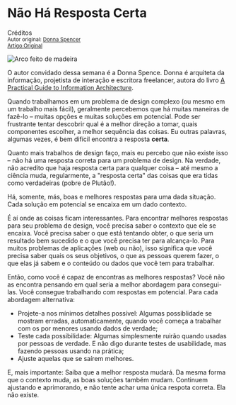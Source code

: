 Não Há Resposta Certa
=====================
Créditos<br/>
<small>Autor original: [Donna Spencer](http://52weeksofux.com/)<br/>[Artigo Original](http://52weeksofux.com/post/694599232/theres-no-right-answer)</small>

![Arco feito de madeira](http://media.tumblr.com/tumblr_l3ym44YWCP1qz7ace.jpg "Arco feito de madeira")

<a href="http://fivesimplesteps.com/" style="float:left;"><img src="http://media.tumblr.com/tumblr_l3ynjkVQ2O1qz7ace.gif" alt=""></a> O autor convidado dessa semana é a Donna Spence. Donna é arquiteta da informação, projetista de interação e escritora freelancer, autora do livro [A Practical Guide to Information Architecture](http://fivesimplesteps.com/books/practical-guide-information-architecture).

Quando trabalhamos em um problema de design complexo (ou mesmo em um trabalho mais fácil), geralmente percebemos que há muitas maneiras de fazê-lo &ndash; muitas opções e muitas soluções em potencial. Pode ser frustrante tentar descobrir qual é a melhor direção a tomar, quais componentes escolher, a melhor sequência das coisas. Eu outras palavras, algumas vezes, é bem difícil encontra a resposta **certa**.

Quanto mais trabalhos de design faço, mais eu percebo que não existe isso &ndash; não há uma resposta correta para um problema de design. Na verdade, não acredito que haja resposta certa para qualquer coisa &ndash; até mesmo a ciência muda, regularmente, a "resposta certa" das coisas que era tidas como verdadeiras (pobre de Plutão!).

Há, somente, más, boas e melhores respostas para uma dada situação. Cada solução em potencial se encaixa em um dado contexto.

É aí onde as coisas ficam interessantes. Para encontrar melhores respostas para seu problema de design, você precisa saber o contexto que ele se encaixa. Você precisa saber o que está tentando obter, o que seria um resultado bem sucedido e o que você precisa ter para alcança-lo. Para muitos problemas de aplicações (web ou não), isso significa que você precisa saber quais os seus objetivos, o que as pessoas querem fazer, o que elas já sabem e o conteúdo ou dados que você tem para trabalhar.

Então, como você é capaz de encontras as melhores respostas? Você não as encontra pensando em qual seria a melhor abordagem para consegui-las. Você consegue trabalhando com respostas em potencial. Para cada abordagem alternativa:

- Projete-a nos mínimos detalhes possível: Algumas possiblidade se mostram erradas, automaticamente, quando você começa a trabalhar com os por menores usando dados de verdade;
- Teste cada possibilidade: Algumas simplesmente ruirão quando usadas por pessoas de verdade. E não digo durante testes de usabilidade, mas fazendo pessoas usando na prática;
- Ajuste aquelas que se saírem melhores.

E, mais importante: Saiba que a melhor resposta mudará. Da mesma forma que o contexto muda, as boas soluções também mudam. Continuem ajustando e aprimorando, e não tente achar uma única respota correta. Ela não existe.